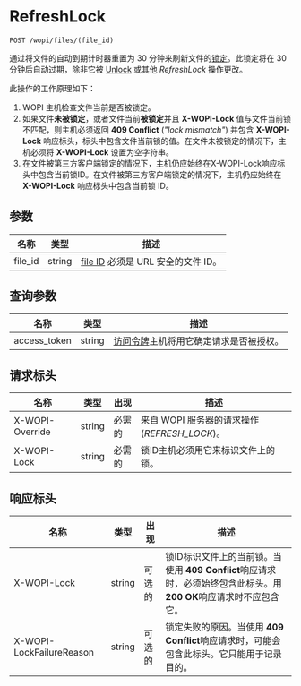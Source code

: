 ﻿# RefreshLock

`POST /wopi/files/(file_id)`

通过将文件的自动到期计时器重置为 30 分钟来刷新文件的[锁定](../key-concepts.md#lock)。此锁定将在 30 分钟后自动过期，除非它被 [Unlock](./unlock.md) 或其他 *RefreshLock* 操作更改。

此操作的工作原理如下：

1. WOPI 主机检查文件当前是否被锁定。
2. 如果文件**未被锁定**，或者文件当前**被锁定**并且 **X-WOPI-Lock** 值与文件当前锁不匹配，则主机必须返回 **409 Conflict** (*"lock mismatch"*) 并包含 **X-WOPI-Lock** 响应标头，标头中包含文件当前锁的值。在文件未被锁定的情况下，主机必须将 **X-WOPI-Lock** 设置为空字符串。
3. 在文件被第三方客户端锁定的情况下，主机仍应始终在X-WOPI-Lock响应标头中包含当前锁ID。在文件被第三方客户端锁定的情况下，主机仍应始终在 **X-WOPI-Lock** 响应标头中包含当前锁 ID。

## 参数

| 名称     | 类型   | 描述                                                                 |
| -------- | ------ | --------------------------------------------------------------------------- |
| file\_id | string | [file ID](../key-concepts.md#file-id) 必须是 URL 安全的文件 ID。 |

## 查询参数

| 名称          | 类型   | 描述                                                                                                                          |
| ------------- | ------ | ------------------------------------------------------------------------------------------------------------------------------------ |
| access\_token | string | [访问令牌](../key-concepts.md#access-token)主机将用它确定请求是否被授权。 |


## 请求标头

| 名称            | 类型   | 出现 | 描述                                                          |
| --------------- | ------ | -------- | -------------------------------------------------------------------- |
| X-WOPI-Override | string | 必需的 | 来自 WOPI 服务器的请求操作 (*REFRESH_LOCK*)。      |
| X-WOPI-Lock     | string | 必需的 | 锁ID主机必须用它来标识文件上的锁。 |

## 响应标头

| 名称                     | 类型   | 出现 | 描述                                                                                                                                                                                                               |
| ------------------------ | ------ | -------- | ------------------------------------------------------------------------------------------------------------------------------------------------------------------------------------------------------------------------- |
| X-WOPI-Lock              | string | 可选的 | 锁ID标识文件上的当前锁。当使用 **409 Conflict**响应请求时，必须始终包含此标头。用 **200 OK**响应请求时不应包含它。 |
| X-WOPI-LockFailureReason | string | 可选的 | 锁定失败的原因。当使用 **409 Conflict**响应请求时，可能会包含此标头。它只能用于记录目的。                                                              |
